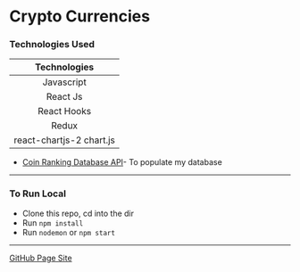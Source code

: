 # Crypto Currencies

### Technologies Used
 
| Technologies  |
| :-------------: |
| Javascript     | 
| React Js     | 
| React Hooks     | 
| Redux     | 
| react-chartjs-2 chart.js     | 

*  [Coin Ranking Database API](https://coinranking1.p.rapidapi.com/)- To populate my database
---


### To Run Local
* Clone this repo, cd into the dir
* Run `npm install`
* Run `nodemon` or `npm start`

---
 [GitHub Page Site](https://thurnye.github.io/Your_Fuse_Inc_React_Dev_Test/)
